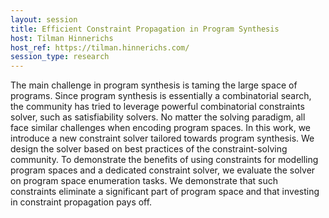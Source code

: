 ```yaml
---
layout: session
title: Efficient Constraint Propagation in Program Synthesis
host: Tilman Hinnerichs
host_ref: https://tilman.hinnerichs.com/
session_type: research
---
```


The main challenge in program synthesis is taming the large space of programs.
Since program synthesis is essentially a combinatorial search, the community has tried to leverage powerful combinatorial constraints solver, such as satisfiability solvers.
No matter the solving paradigm, all face similar challenges when encoding program spaces.
In this work, we introduce a new constraint solver tailored towards program synthesis.
We design the solver based on best practices of the constraint-solving community.
To demonstrate the benefits of using constraints for modelling program spaces and a dedicated constraint solver, we evaluate the solver on program space enumeration tasks.
We demonstrate that such constraints eliminate a significant part of program space and that investing in constraint propagation pays off.
